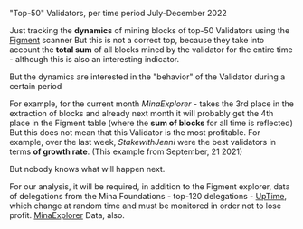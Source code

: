 "Top-50" Validators, per time period July-December 2022

Just tracking the **dynamics** of mining blocks of top-50 Validators using the [Figment](https://hubble.figment.io/mina/chains/mainnet) scanner
But this is not a correct top, because they take into account the **total sum** of all blocks mined by the validator for the entire time - although this is also an interesting indicator.

But the dynamics are interested in the "behavior" of the Validator during a certain period

For example, for the current month *MinaExplorer* - takes the 3rd place in the extraction of blocks and already next month it will probably get the 4th place in the Figment table (where the **sum of blocks** for all time is reflected)
But this does not mean that this Validator is the most profitable.
For example, over the last week, *StakewithJenni* were the best validators in terms **of growth rate**.
(This example from September, 21 2021)

But nobody knows what will happen next. 

For our analysis, it will be required, in addition to the Figment explorer,
data of delegations from the Mina Foundations - top-120 delegations - [UpTime](http://uptime.minaprotocol.com/), which change at random time and must be monitored in order not to lose profit.
[MinaExplorer](https://minaexplorer.com/) Data, also.
